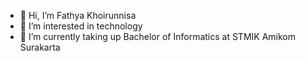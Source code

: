 - 👋 Hi, I’m Fathya Khoirunnisa
- 👀 I’m interested in technology
- 🌱 I’m currently taking up Bachelor of Informatics at STMIK Amikom Surakarta

<!---Fathya Khoirunnisa/Choi-Runi is a ✨ special ✨ repository because its `README.md` (this file) appears on your GitHub profile.
You can click the Preview link to take a look at your changes.
--->
